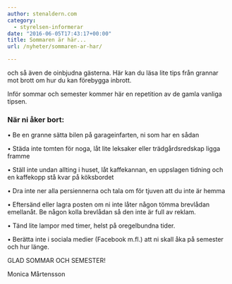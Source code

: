 ```yaml
---
author: stenaldern.com
category:
  - styrelsen-informerar
date: "2016-06-05T17:43:17+00:00"
title: Sommaren är här...
url: /nyheter/sommaren-ar-har/

---
```

och så även de oinbjudna gästerna. Här kan du läsa lite tips från grannar mot brott om hur du kan förebygga inbrott.

Inför sommar och semester kommer här en repetition av de gamla vanliga tipsen.

### När ni åker bort:

• Be en granne sätta bilen på garageinfarten, ni som har en sådan

• Städa inte tomten för noga, låt lite leksaker eller trädgårdsredskap ligga framme

• Ställ inte undan allting i huset, låt kaffekannan, en uppslagen tidning och en kaffekopp stå kvar på köksbordet

• Dra inte ner alla persiennerna och tala om för tjuven att du inte är hemma

• Eftersänd eller lagra posten om ni inte låter någon tömma brevlådan emellanåt. Be någon kolla brevlådan så den inte är full av reklam.

• Tänd lite lampor med timer, helst på oregelbundna tider.

• Berätta inte i sociala medier (Facebook m.fl.) att ni skall åka på semester och hur länge.


GLAD SOMMAR OCH SEMESTER!

Monica Mårtensson

